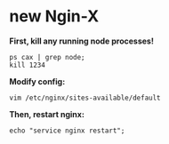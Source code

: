 # new Ngin-X

**First, kill any running node processes!**

```text
ps cax | grep node;
kill 1234
```

**Modify config:**

```text
vim /etc/nginx/sites-available/default
```

**Then, restart nginx:**

```text
echo "service nginx restart";
```

